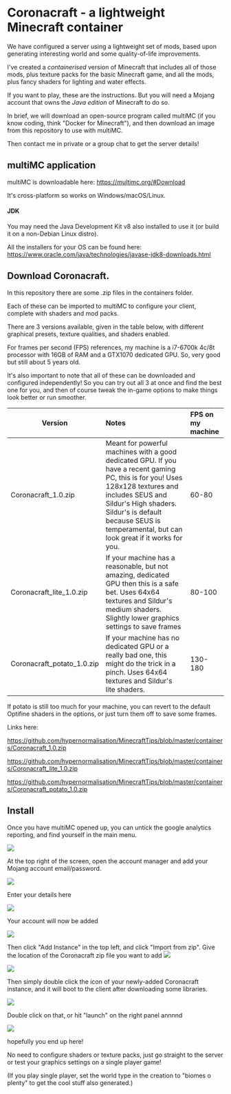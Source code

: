# Coronacraft - a lightweight Minecraft container

We have configured a server using a lightweight set of mods, based upon generating interesting world and some quality-of-life improvements.

I've created a *containerised* version of Minecraft that includes all of those mods, plus texture packs for the basic Minecraft game, and all the mods, plus fancy shaders for lighting and water effects.

If you want to play, these are the instructions. But you will need a Mojang account that owns the *Java edition* of Minecraft to do so.

In brief, we will download an open-source program called multiMC (if you know coding, think "Docker for Minecraft"), and then download an image from this repository to use with multiMC.

Then contact me in private or a group chat to get the server details!

## multiMC application

multiMC is downloadable here: https://multimc.org/#Download

It's cross-platform so works on Windows/macOS/Linux.

#### JDK
You may need the Java Development Kit v8 also installed to use it (or build it on a non-Debian Linux distro).

All the installers for your OS can be found here:
https://www.oracle.com/java/technologies/javase-jdk8-downloads.html

## Download Coronacraft.

In this repository there are some .zip files in the containers folder.

Each of these can be imported to multiMC to configure your client, complete with shaders and mod packs.

There are 3 versions available, given in the table below, with different graphical presets, texture qualities, and shaders enabled.

For frames per second (FPS) references, my machine is a i7-6700k 4c/8t processor with 16GB of RAM and a GTX1070 dedicated GPU. So, very good but still about 5 years old.

It's also important to note that all of these can be downloaded and configured independently! So you can try out all 3 at once and find the best one for you, and then of course tweak the in-game options to make things look better or run smoother.

Version   |  Notes | FPS on my machine
 ------------- |:-------------| :-----
Coronacraft_1.0.zip | Meant for powerful machines with a good dedicated GPU. If you have a recent gaming PC, this is for you! Uses 128x128 textures and includes SEUS and Sildur's High shaders. Sildur's is default because SEUS is temperamental, but can look great if it works for you. | 60-80
Coronacraft_lite_1.0.zip | If your machine has a reasonable, but not amazing, dedicated GPU then this is a safe bet. Uses 64x64 textures and Sildur's medium shaders. Slightly lower graphics settings to save frames | 80-100
Coronacraft_potato_1.0.zip | If your machine has no dedicated GPU or a really bad one, this might do the trick in a pinch. Uses 64x64 textures and Sildur's lite shaders. | 130-180

If potato is still too much for your machine, you can revert to the default Optifine shaders in the options, or just turn them off to save some frames.

Links here:

https://github.com/hypernormalisation/MinecraftTips/blob/master/containers/Coronacraft_1.0.zip

https://github.com/hypernormalisation/MinecraftTips/blob/master/containers/Coronacraft_lite_1.0.zip

https://github.com/hypernormalisation/MinecraftTips/blob/master/containers/Coronacraft_potato_1.0.zip

## Install

Once you have multiMC opened up, you can untick the google analytics reporting, and find yourself in the main menu.

![](img/1.png)

At the top right of the screen, open the account manager and add your Mojang account email/password.

![](img/2.png)

Enter your details here

![](img/2_5.png)

Your account will now be added

![](img/3.png)

Then click "Add Instance" in the top left, and click "Import from zip".
Give the location of the Coronacraft zip file you want to add
![](img/5.png)

![](img/6.png)

Then simply double click the icon of your newly-added Coronacraft instance, and it will boot to the client after downloading some libraries.

![](img/7.png)

Double click on that, or hit "launch" on the right panel annnnd

![](img/8.png)

hopefully you end up here!

No need to configure shaders or texture packs, just go straight to the server or test your graphics settings on a single player game!

(If you play single player, set the world type in the creation to "biomes o plenty" to get the cool stuff also generated.)
